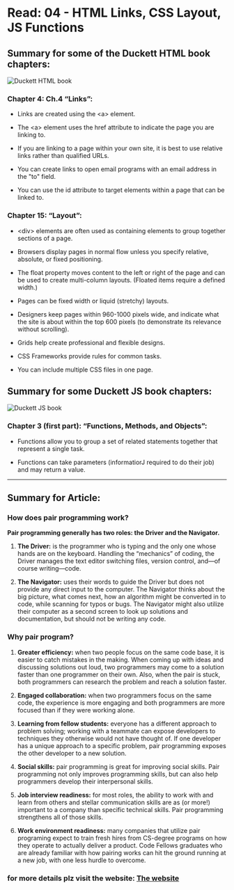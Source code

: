 # Read: 04 - HTML Links, CSS Layout, JS Functions

## Summary for some of the Duckett HTML book chapters:

![Duckett HTML book](https://images-na.ssl-images-amazon.com/images/I/31b4K-hFH-L._SX395_BO1,204,203,200_.jpg)

### Chapter 4: Ch.4 “Links”:

* Links are created using the &lt;a> element.

* The &lt;a> element uses the href attribute to indicate the page you are linking to.

* If you are linking to a page within your own site, it is best to use relative links rather than qualified URLs.

* You can create links to open email programs with an email address in the "to" field.

* You can use the id attribute to target elements within a page that can be linked to.

### Chapter 15: “Layout”:

* &lt;div> elements are often used as containing elements to group together sections of a page.

* Browsers display pages in normal flow unless you specify relative, absolute, or fixed positioning.

* The float property moves content to the left or right of the page and can be used to create multi-column layouts. (Floated items require a defined width.)

* Pages can be fixed width or liquid (stretchy) layouts.

* Designers keep pages within 960-1000 pixels wide, and indicate what the site is about within the top 600 pixels (to demonstrate its relevance without scrolling).

* Grids help create professional and flexible designs.

* CSS Frameworks provide rules for common tasks.

* You can include multiple CSS files in one page.

## Summary for some Duckett JS book chapters:

![Duckett JS book](https://images-na.ssl-images-amazon.com/images/I/51-vkXYYH4L.jpg)

### Chapter 3 (first part): “Functions, Methods, and Objects”:

* Functions allow you to group a set of related statements together that represent a single task.

* Functions can take parameters (informatiorJ required to do their job) and may return a value.

_______________________________________________________________________________________

## Summary for Article:

### How does pair programming work?

**Pair programming generally has two roles: the Driver and the Navigator.**

1. **The Driver:** is the programmer who is typing and the only one whose hands are on the keyboard. Handling the “mechanics” of coding, the Driver manages the text editor switching files, version control, and—of course writing—code.

2. **The Navigator:** uses their words to guide the Driver but does not provide any direct input to the computer. The Navigator thinks about the big picture, what comes next, how an algorithm might be converted in to code, while scanning for typos or bugs. The Navigator might also utilize their computer as a second screen to look up solutions and documentation, but should not be writing any code.

### Why pair program?

1. **Greater efficiency:** when two people focus on the same code base, it is easier to catch mistakes in the making. When coming up with ideas and discussing solutions out loud, two programmers may come to a solution faster than one programmer on their own. Also, when the pair is stuck, both programmers can research the problem and reach a solution faster.

2. **Engaged collaboration:** when two programmers focus on the same code, the experience is more engaging and both programmers are more focused than if they were working alone. 

3. **Learning from fellow students:** everyone has a different approach to problem solving; working with a teammate can expose developers to techniques they otherwise would not have thought of. If one developer has a unique approach to a specific problem, pair programming exposes the other developer to a new solution.

4. **Social skills:** pair programming is great for improving social skills. Pair programming not only improves programming skills, but can also help programmers develop their interpersonal skills.

5. **Job interview readiness:** for most roles, the ability to work with and learn from others and stellar communication skills are as (or more!) important to a company than specific technical skills. Pair programming strengthens all of those skills.

6. **Work environment readiness:** many companies that utilize pair programing expect to train fresh hires from CS-degree programs on how they operate to actually deliver a product. Code Fellows graduates who are already familiar with how pairing works can hit the ground running at a new job, with one less hurdle to overcome.

### for more details plz visit the website: [The website](https://www.codefellows.org/blog/6-reasons-for-pair-programming/)